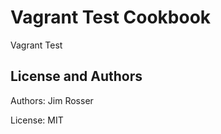 Vagrant Test Cookbook
================
Vagrant Test

License and Authors
-------------------
Authors: Jim Rosser 

License: MIT
